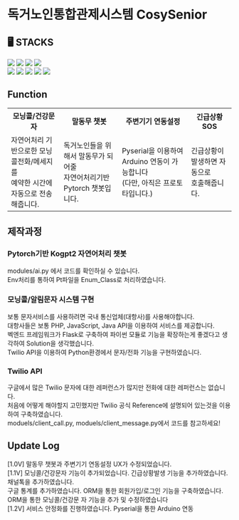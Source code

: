 # 독거노인통합관제시스템 CosySenior 

<div><h2>🖥 STACKS</h2>
  <div class="center">
    <img src="https://img.shields.io/badge/flask-000000?style=for-the-badge&logo=flask&logoColor=white">
    <img src="https://img.shields.io/badge/nginx-00FF80?style=for-the-badge&logo=nginx&logoColor=black">
    <img src="https://img.shields.io/badge/linux-FCC624?style=for-the-badge&logo=linux&logoColor=black"> 
    <img src="https://img.shields.io/badge/mysql-4479A1?style=for-the-badge&logo=mysql&logoColor=white"> <br>
    <img src="https://img.shields.io/badge/html5-E34F26?style=for-the-badge&logo=html5&logoColor=white"> 
    <img src="https://img.shields.io/badge/css-1572B6?style=for-the-badge&logo=css3&logoColor=white"> 
    <img src="https://img.shields.io/badge/javascript-F7DF1E?style=for-the-badge&logo=javascript&logoColor=black"> 
    <img src="https://img.shields.io/badge/git-F05032?style=for-the-badge&logo=git&logoColor=white">
    <img src="https://img.shields.io/badge/fontawesome-339AF0?style=for-the-badge&logo=fontawesome&logoColor=white">
  </div>
</div>

<div><h2>Function</h2>
  <table>
    <tr>
        <th>모닝콜/건강문자</th>
        <th>말동무 챗봇</th>
        <th>주변기기 연동설정</th>
        <th>긴급상황 SOS</th>
    </tr>
    <tr>
        <td>자연어처리 기반으로한 모닝콜전화/메세지를 <br> 예약한 시간에 자동으로 전송해줍니다.</td>
        <td>독거노인들을 위해서 말동무가 되어줄 <br> 자연어처리기반 Pytorch 챗봇입니다.</td>
        <td>Pyserial을 이용하여 Arduino 연동이 가능합니다<br>(다만, 아직은 프로토타입니다.)</td>
        <td>긴급상황이 발생하면 자동으로 <br> 호출해줍니다.</td>
    </tr>
  </table>
</div>

<div><h2>제작과정</h2></div>
  <div><h3>Pytorch기반 Kogpt2 자연어처리 챗봇</h3>
    <div>
      modules/ai.py 에서 코드를 확인하실 수 있습니다. <br>
      Env처리를 통하여 Pt파일을 Enum_Class로 처리하였습니다. <br>
    </div>
  </div>
  <div><h3>모닝콜/알림문자 시스템 구현</h3>
    <div>
      보통 문자서비스를 사용하려면 국내 통신업체(대항사)를 사용해야합니다. <br>
      대항사들은 보통 PHP, JavaScript, Java API을 이용하여 서비스를 제공합니다. <br>
      벡엔드 프레임워크가 Flask로 구축하여 파이썬 모듈로 기능을 확장하는게 좋겠다고 생각하여 Solution을 생각했습니다. <br>
      Twilio API을 이용하여 Python환경에서 문자/전화 기능을 구현하였습니다. <br>
    </div>
  </div>
  <div><h3>Twilio API</h3>
    <div>
      구글에서 많은 Twilio 문자에 대한 레퍼런스가 많지만 전화에 대한 레퍼런스는 없습니다. <br>
      처음에 어떻게 해야할지 고민했지만 Twilio 공식 Reference에 설명되어 있는것을 이용하여 구축하였습니다. <br>             
      moduels/client_call.py, moduels/client_message.py에서 코드를 참고하세요! <br>
    </div>
  </div>
  
<div><h2>Update Log</h2></div>
  <div>
      [1.0V] 말동무 챗봇과 주변기기 연동설정 UX가 수정되었습니다. <br>
      [1.1V] 모닝콜/건강문자 기능이 추가되었습니다. 긴급상황발생 기능을 추가하였습니다. 채널톡을 추가하였습니다. <br> 구글 통계를 추가하였습니다. ORM을 통한 회원가입/로그인 기능을 구축하였습니다. ORM을 통한 모닝콜/건강문          자 기능을 추가 및 수정하였습니다<br> 
      [1.2V] 서비스 안정화를 진행하였습니다. Pyserial을 통한 Arduino 연동 <br>
  </div>
